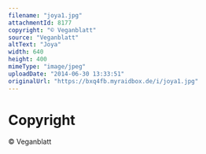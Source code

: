 ```yaml
---
filename: "joya1.jpg"
attachmentId: 8177
copyright: "© Veganblatt"
source: "Veganblatt"
altText: "Joya"
width: 640
height: 400
mimeType: "image/jpeg"
uploadDate: "2014-06-30 13:33:51"
originalUrl: "https://bxq4fb.myraidbox.de/i/joya1.jpg"
---
```


# Copyright

© Veganblatt
